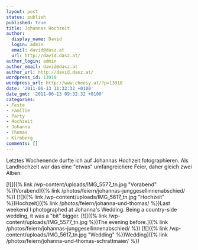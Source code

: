 ```yaml
---
layout: post
status: publish
published: true
title: Johannas Hochzeit
author:
  display_name: David
  login: admin
  email: david@dasz.at
  url: http://david.dasz.at/
author_login: admin
author_email: david@dasz.at
author_url: http://david.dasz.at/
wordpress_id: 13918
wordpress_url: http://www.cheesy.at/?p=13918
date: '2011-06-13 11:32:32 +0100'
date_gmt: '2011-06-13 09:32:32 +0100'
categories:
- Feste
- Familie
- Party
- Hochzeit
- Johanna
- Thomas
- Kirnberg
comments: []
---
```

<!--:de-->Letztes Wochenende durfte ich auf Johannas Hochzeit fotographieren. Als Landhochzeit war das eine "etwas" umfangreichere Feier, daher gleich zwei Alben:
[![]({% link /wp-content/uploads/IMG_5577_tn.jpg "Vorabend" %})Vorabend]({% link /photos/feiern/johannas-junggesellinnenabschied/ %})
[![]({% link /wp-content/uploads/IMG_5617_tn.jpg "Hochzeit" %})Hochzeit]({% link /photos/feiern/johanna-und-thomas/ %})<!--:--><!--:en-->Last weekend I photographed at Johanna's Wedding. Being a country-side wedding, it was a "bit" bigger.
[![]({% link /wp-content/uploads/IMG_5577_tn.jpg %})The evening before.]({% link /photos/feiern/johannas-junggesellinnenabschied/ %})
[![]({% link /wp-content/uploads/IMG_5617_tn.jpg "Wedding" %})Wedding]({% link /photos/feiern/johanna-und-thomas-schrattmaier/ %})<!--:-->

